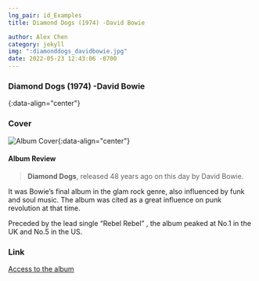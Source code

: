 ```yaml
---
lng_pair: id_Examples
title: Diamond Dogs (1974) -David Bowie

author: Alex Chen
category: jekyll
img: ":diamonddogs_davidbowie.jpg"
date: 2022-05-23 12:43:06 -0700
---
```


### Diamond Dogs (1974) -David Bowie
{:data-align="center"}

### Cover
![Album Cover](:diamonddogs_davidbowie.jpg){:data-align="center"}


#### Album Review

> **Diamond Dogs**, released 48 years ago on this day by David Bowie.

It was Bowie’s final album in the glam rock genre, also influenced by funk and soul music. The album was cited as a great influence on punk revolution at that time.

Preceded by the lead single “Rebel Rebel” , the album peaked at No.1 in the UK and No.5 in the US.

### Link

[Access to the album](https://www.thewho.com/music/tommy/)

